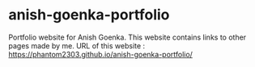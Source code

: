 # anish-goenka-portfolio
Portfolio website for Anish Goenka. This website contains links to other pages made by me.
URL of this website : https://phantom2303.github.io/anish-goenka-portfolio/


